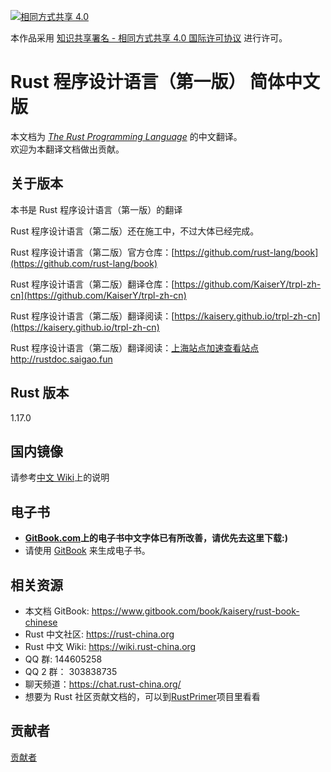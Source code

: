 [![相同方式共享 4.0](https://i.creativecommons.org/l/by-sa/4.0/88x31.png "相同方式共享 4.0")](http://creativecommons.org/licenses/by-sa/4.0/)

本作品采用 [知识共享署名 - 相同方式共享 4.0 国际许可协议](https://creativecommons.org/licenses/by-sa/4.0/) 进行许可。

# Rust 程序设计语言（第一版） 简体中文版
本文档为 [*The Rust Programming Language*](https://doc.rust-lang.org/book/) 的中文翻译。  
欢迎为本翻译文档做出贡献。

## 关于版本

本书是 Rust 程序设计语言（第一版）的翻译

Rust 程序设计语言（第二版）还在施工中，不过大体已经完成。

Rust 程序设计语言（第二版）官方仓库：[https://github.com/rust-lang/book](https://github.com/rust-lang/book)

Rust 程序设计语言（第二版）翻译仓库：[https://github.com/KaiserY/trpl-zh-cn](https://github.com/KaiserY/trpl-zh-cn)

Rust 程序设计语言（第二版）翻译阅读：[https://kaisery.github.io/trpl-zh-cn](https://kaisery.github.io/trpl-zh-cn)

Rust 程序设计语言（第二版）翻译阅读：[上海站点加速查看站点http://rustdoc.saigao.fun](http://rustdoc.saigao.fun)

## Rust 版本
1.17.0

## 国内镜像
请参考[中文 Wiki](https://wiki.rust-china.org/%E5%9B%BD%E5%86%85%E9%95%9C%E5%83%8F)上的说明

## 电子书
* **[GitBook.com](https://www.gitbook.com/book/kaisery/rust-book-chinese)上的电子书中文字体已有所改善，请优先去这里下载:)**
* 请使用 [GitBook](https://github.com/GitbookIO/gitbook) 来生成电子书。

## 相关资源
* 本文档 GitBook: https://www.gitbook.com/book/kaisery/rust-book-chinese
* Rust 中文社区: https://rust-china.org
* Rust 中文 Wiki: https://wiki.rust-china.org
* QQ 群: 144605258
* QQ 2 群： 303838735
* 聊天频道：https://chat.rust-china.org/
* 想要为 Rust 社区贡献文档的，可以到[RustPrimer](https://github.com/rustcc/RustPrimer)项目里看看

## 贡献者
[贡献者](CONTRIBUTING.md)
